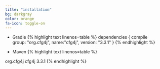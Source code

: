 ```yaml
---
title: "installation"
bg: darkgray
color: orange
fa-icon: toggle-on
---
```


* Gradle
{% highlight text linenos=table %}
dependencies {
  compile group: "org.cfg4j", name:"cfg4j", version: "3.3.1"
}
{% endhighlight %}

* Maven
{% highlight text linenos=table %}
<dependencies>
  <dependency>
    <groupId>org.cfg4j</groupId>
    <artifactId>cfg4j</artifactId>
    <version>3.3.1</version>
  </dependency>
</dependencies>
{% endhighlight %}